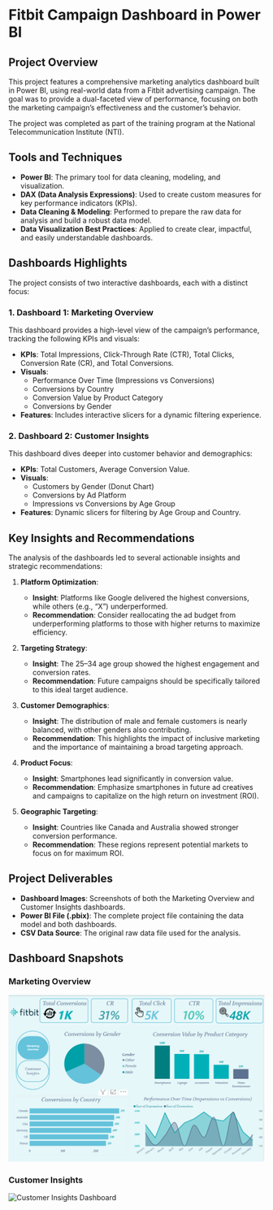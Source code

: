 # Fitbit Campaign Dashboard in Power BI

## Project Overview

This project features a comprehensive marketing analytics dashboard built in Power BI, using real-world data from a Fitbit advertising campaign. The goal was to provide a dual-faceted view of performance, focusing on both the marketing campaign’s effectiveness and the customer’s behavior.

The project was completed as part of the training program at the National Telecommunication Institute (NTI).

## Tools and Techniques

- **Power BI**: The primary tool for data cleaning, modeling, and visualization.
- **DAX (Data Analysis Expressions)**: Used to create custom measures for key performance indicators (KPIs).
- **Data Cleaning & Modeling**: Performed to prepare the raw data for analysis and build a robust data model.
- **Data Visualization Best Practices**: Applied to create clear, impactful, and easily understandable dashboards.

## Dashboards Highlights

The project consists of two interactive dashboards, each with a distinct focus:

### 1. Dashboard 1: Marketing Overview

This dashboard provides a high-level view of the campaign’s performance, tracking the following KPIs and visuals:

- **KPIs**: Total Impressions, Click-Through Rate (CTR), Total Clicks, Conversion Rate (CR), and Total Conversions.
- **Visuals**:
    - Performance Over Time (Impressions vs Conversions)
    - Conversions by Country
    - Conversion Value by Product Category
    - Conversions by Gender
- **Features**: Includes interactive slicers for a dynamic filtering experience.

### 2. Dashboard 2: Customer Insights

This dashboard dives deeper into customer behavior and demographics:

- **KPIs**: Total Customers, Average Conversion Value.
- **Visuals**:
    - Customers by Gender (Donut Chart)
    - Conversions by Ad Platform
    - Impressions vs Conversions by Age Group
- **Features**: Dynamic slicers for filtering by Age Group and Country.

## Key Insights and Recommendations

The analysis of the dashboards led to several actionable insights and strategic recommendations:

1.  **Platform Optimization**:
    - **Insight**: Platforms like Google delivered the highest conversions, while others (e.g., “X”) underperformed.
    - **Recommendation**: Consider reallocating the ad budget from underperforming platforms to those with higher returns to maximize efficiency.

2.  **Targeting Strategy**:
    - **Insight**: The 25–34 age group showed the highest engagement and conversion rates.
    - **Recommendation**: Future campaigns should be specifically tailored to this ideal target audience.

3.  **Customer Demographics**:
    - **Insight**: The distribution of male and female customers is nearly balanced, with other genders also contributing.
    - **Recommendation**: This highlights the impact of inclusive marketing and the importance of maintaining a broad targeting approach.

4.  **Product Focus**:
    - **Insight**: Smartphones lead significantly in conversion value.
    - **Recommendation**: Emphasize smartphones in future ad creatives and campaigns to capitalize on the high return on investment (ROI).

5.  **Geographic Targeting**:
    - **Insight**: Countries like Canada and Australia showed stronger conversion performance.
    - **Recommendation**: These regions represent potential markets to focus on for maximum ROI.

## Project Deliverables

- **Dashboard Images**: Screenshots of both the Marketing Overview and Customer Insights dashboards.
- **Power BI File (.pbix)**: The complete project file containing the data model and both dashboards.
- **CSV Data Source**: The original raw data file used for the analysis.

## Dashboard Snapshots

### Marketing Overview
![Marketing Overview Dashboard](https://github.com/Esraa-MOhamed7/Fitbit-Camping-PowerBI-Dashboard/blob/main/fitbit_dashboard1.png)

### Customer Insights
![Customer Insights Dashboard](customer_insights_snapshot.png)



